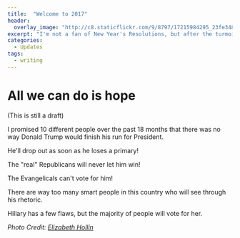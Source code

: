 ```yaml
---
title:  "Welcome to 2017"
header:
  overlay_image: "http://c8.staticflickr.com/9/8797/17215984295_23fe348a85_h.jpg"
excerpt: "I'm not a fan of New Year's Resolutions, but after the turmoil and anxiety of 2016 this is the perfect time for some reflection and re-evaluation. 2017 will be better." 
categories: 
  - Updates
tags:
  - writing
---
```


# All we can do is hope
(This is still a draft)

I promised 10 different people over the past 18 months that there was no way Donald Trump would finish his run for President. 

He'll drop out as soon as he loses a primary! 

The "real" Republicans will never let him win! 

The Evangelicals can't vote for him! 

There are way too many smart people in this country who will see through his rhetoric. 

Hillary has a few flaws, but the majority of people will vote for her.

_Photo Credit: [Elizabeth Hollin](https://www.flickr.com/photos/hollin/)_